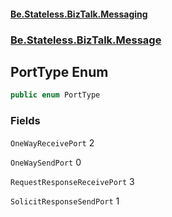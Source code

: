 #### [Be.Stateless.BizTalk.Messaging](README.md 'README')
### [Be.Stateless.BizTalk.Message](Be.Stateless.BizTalk.Message.md 'Be.Stateless.BizTalk.Message')

## PortType Enum

```csharp
public enum PortType
```
### Fields

<a name='Be.Stateless.BizTalk.Message.PortType.OneWayReceivePort'></a>

`OneWayReceivePort` 2

<a name='Be.Stateless.BizTalk.Message.PortType.OneWaySendPort'></a>

`OneWaySendPort` 0

<a name='Be.Stateless.BizTalk.Message.PortType.RequestResponseReceivePort'></a>

`RequestResponseReceivePort` 3

<a name='Be.Stateless.BizTalk.Message.PortType.SolicitResponseSendPort'></a>

`SolicitResponseSendPort` 1